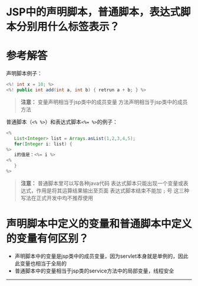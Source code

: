 # JSP中的声明脚本，普通脚本，表达式脚本分别用什么标签表示？

# 参考解答

声明脚本例子：

```java
<%! int x = 10; %>
<%! public int add(int a, int b) { retrun a + b; } %>
```
> **注意：**
变量声明相当于jsp类中的成员变量
方法声明相当于jsp类中的成员方法

普通脚本（`<% %>`）和表达式脚本`<%= %>`的例子：

```java
<%
   List<Integer> list = Arrays.asList(1,2,3,4,5);
   for(Integer i: list) {
%>
   i的值是：<%= i %>
<%   
   }
%>
```
> **注意：**
普通脚本里可以写各种java代码
表达式脚本只能出现一个变量或表达式，作用是将其运算结果输出至页面
表达式脚本结束不能加 `;` 号
这三种写法在正式开发中均不推荐使用



# 声明脚本中定义的变量和普通脚本中定义的变量有何区别？

* 声明脚本中的变量是jsp类中的成员变量，因为servlet本身就是单例的，因此此变量也相当于全局的
* 普通脚本中的变量相当于jsp类的service方法中的局部变量，线程安全

---
